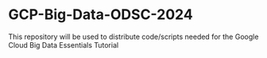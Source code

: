 # GCP-Big-Data-ODSC-2024
This repository will be used to distribute code/scripts needed for the Google Cloud Big Data Essentials Tutorial
